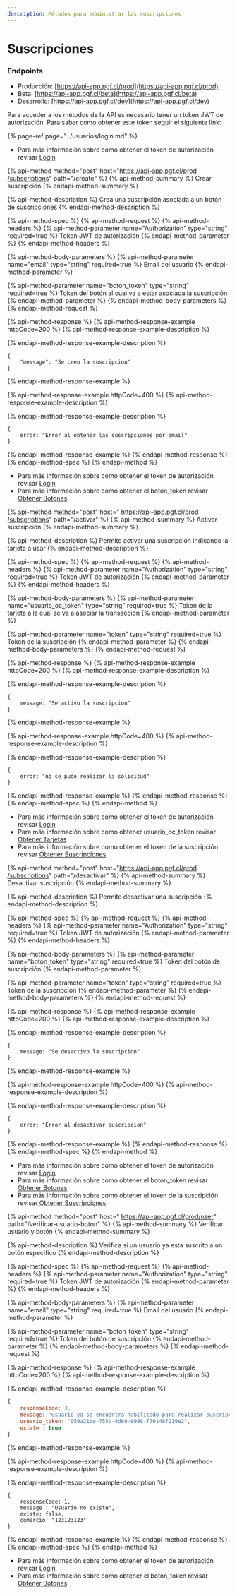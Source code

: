 ```yaml
---
description: Métodos para administrar las suscripciones
---
```


# Suscripciones

### Endpoints

* Producción:  [https://api-app.pgf.cl/prod](https://api-app.pgf.cl/prod)
* Beta: [https://api-app.pgf.cl/beta](https://api-app.pgf.cl/beta)
* Desarrollo: [https://api-app.pgf.cl/dev](https://api-app.pgf.cl/dev)

Para acceder a los métodos de la API es necesario tener un token JWT de autorización. Para saber como obtener este token seguir el siguiente link:

{% page-ref page="../usuarios/login.md" %}

* Para más información sobre como obtener el token de autorización revisar [Login](./#login)

{% api-method method="post" host="https://api-app.pgf.cl/prod​/subscriptions" path="/create" %}
{% api-method-summary %}
Crear suscripción 
{% endapi-method-summary %}

{% api-method-description %}
Crea una suscripción asociada a un botón de suscripciones
{% endapi-method-description %}

{% api-method-spec %}
{% api-method-request %}
{% api-method-headers %}
{% api-method-parameter name="Authorization" type="string" required=true %}
Token JWT de autorización
{% endapi-method-parameter %}
{% endapi-method-headers %}

{% api-method-body-parameters %}
{% api-method-parameter name="email" type="string" required=true %}
Email del usuario
{% endapi-method-parameter %}

{% api-method-parameter name="boton\_token" type="string" required=true %}
Token del botón al cual va a estar asociada la suscripción
{% endapi-method-parameter %}
{% endapi-method-body-parameters %}
{% endapi-method-request %}

{% api-method-response %}
{% api-method-response-example httpCode=200 %}
{% api-method-response-example-description %}

{% endapi-method-response-example-description %}

```
{
    "message": "Se creo la suscripcion"
}
```
{% endapi-method-response-example %}

{% api-method-response-example httpCode=400 %}
{% api-method-response-example-description %}

{% endapi-method-response-example-description %}

```
{
    error: "Error al obtener las suscripciones por email"
}
```
{% endapi-method-response-example %}
{% endapi-method-response %}
{% endapi-method-spec %}
{% endapi-method %}

* Para más información sobre como obtener el token de autorización revisar [Login](./#login)
* Para más información sobre como obtener el boton\_token revisar [Obtener Botones](../../api-comercios/botones-de-suscripciones.md#obtener-botones-de-suscripcion)

{% api-method method="post" host=" https://api-app.pgf.cl/prod​/subscriptions" path="/activar" %}
{% api-method-summary %}
Activar suscripción
{% endapi-method-summary %}

{% api-method-description %}
Permite activar una suscripción indicando la tarjeta a usar
{% endapi-method-description %}

{% api-method-spec %}
{% api-method-request %}
{% api-method-headers %}
{% api-method-parameter name="Authorization" type="string" required=true %}
Token JWT de autorización
{% endapi-method-parameter %}
{% endapi-method-headers %}

{% api-method-body-parameters %}
{% api-method-parameter name="usuario\_oc\_token" type="string" required=true %}
Token de la tarjeta a la cual se va a asociar la transacción
{% endapi-method-parameter %}

{% api-method-parameter name="token" type="string" required=true %}
Token de la suscripción
{% endapi-method-parameter %}
{% endapi-method-body-parameters %}
{% endapi-method-request %}

{% api-method-response %}
{% api-method-response-example httpCode=200 %}
{% api-method-response-example-description %}

{% endapi-method-response-example-description %}

```
{
    message: "Se activo la suscripcion"
}
```
{% endapi-method-response-example %}

{% api-method-response-example httpCode=400 %}
{% api-method-response-example-description %}

{% endapi-method-response-example-description %}

```
{
    error: "no se pudo realizar la solicitud"
}
```
{% endapi-method-response-example %}
{% endapi-method-response %}
{% endapi-method-spec %}
{% endapi-method %}

* Para más información sobre como obtener el token de autorización revisar [Login](./#login)
* Para más información sobre como obtener usuario\_oc\_token revisar[ Obtener Tarjetas](../tarjetas.md#obtener-tarjetas)
* Para más información sobre como obtener el token de la suscripción revisar [Obtener Suscripciones](./#obtener-suscripciones)

{% api-method method="post" host="https://api-app.pgf.cl/prod​/subscriptions" path="/desactivar" %}
{% api-method-summary %}
Desactivar suscripción
{% endapi-method-summary %}

{% api-method-description %}
Permite desactivar una suscripción
{% endapi-method-description %}

{% api-method-spec %}
{% api-method-request %}
{% api-method-headers %}
{% api-method-parameter name="Authorization" type="string" required=true %}
Token JWT de autorización
{% endapi-method-parameter %}
{% endapi-method-headers %}

{% api-method-body-parameters %}
{% api-method-parameter name="boton\_token" type="string" required=true %}
Token del botón de suscripción
{% endapi-method-parameter %}

{% api-method-parameter name="token" type="string" required=true %}
Token de la suscripción
{% endapi-method-parameter %}
{% endapi-method-body-parameters %}
{% endapi-method-request %}

{% api-method-response %}
{% api-method-response-example httpCode=200 %}
{% api-method-response-example-description %}

{% endapi-method-response-example-description %}

```
{
    message: "Se desactivo la suscripcion"
}
```
{% endapi-method-response-example %}

{% api-method-response-example httpCode=400 %}
{% api-method-response-example-description %}

{% endapi-method-response-example-description %}

```
{
    error: "Error al desactivar suscripcion"
}
```
{% endapi-method-response-example %}
{% endapi-method-response %}
{% endapi-method-spec %}
{% endapi-method %}

* Para más información sobre como obtener el token de autorización revisar [Login](./#login)
* Para más información sobre como obtener el boton\_token revisar [Obtener Botones](../../api-comercios/botones-de-suscripciones.md#obtener-botones-de-suscripcion)
* Para más información sobre como obtener el token de la suscripción revisar[ Obtener Suscripciones](./#obtener-suscripciones)

{% api-method method="post" host=" https://api-app.pgf.cl/prod​/user" path="/verificar-usuario-boton" %}
{% api-method-summary %}
Verificar usuario y botón
{% endapi-method-summary %}

{% api-method-description %}
Verifica si un usuario ya esta suscrito a un botón especifico
{% endapi-method-description %}

{% api-method-spec %}
{% api-method-request %}
{% api-method-headers %}
{% api-method-parameter name="Authorization" type="string" required=true %}
Token JWT de autorización
{% endapi-method-parameter %}
{% endapi-method-headers %}

{% api-method-body-parameters %}
{% api-method-parameter name="email" type="string" required=true %}
Email del usuario
{% endapi-method-parameter %}

{% api-method-parameter name="boton\_token" type="string" required=true %}
Token del botón de suscripción
{% endapi-method-parameter %}
{% endapi-method-body-parameters %}
{% endapi-method-request %}

{% api-method-response %}
{% api-method-response-example httpCode=200 %}
{% api-method-response-example-description %}

{% endapi-method-response-example-description %}

```javascript
{
    responseCode: 3,
    message: "Usuario ya se encuentra habilitado para realizar suscripcion",
    usuario_token: "059a21be-755b-4d08-9998-f70148f219e2",
    existe : true
}
```
{% endapi-method-response-example %}

{% api-method-response-example httpCode=400 %}
{% api-method-response-example-description %}

{% endapi-method-response-example-description %}

```
{
    responseCode: 1,
    message : "Usuario no existe",
    existe: false,
    comercio: "123123123"
}
```
{% endapi-method-response-example %}
{% endapi-method-response %}
{% endapi-method-spec %}
{% endapi-method %}

* Para más información sobre como obtener el token de autorización revisar [Login](./#login)
* Para más información sobre como obtener el boton\_token revisar [Obtener Botones](../../api-comercios/botones-de-suscripciones.md#obtener-botones-de-suscripcion)



